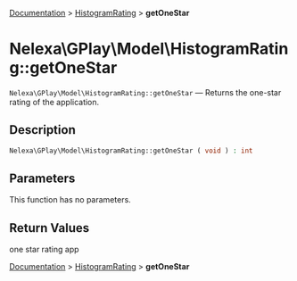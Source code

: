 [Documentation](../../README.md) > [HistogramRating](README.md) > **getOneStar**

# Nelexa\GPlay\Model\HistogramRating::getOneStar
`Nelexa\GPlay\Model\HistogramRating::getOneStar` — Returns the one-star rating of the application.

## Description
```php
Nelexa\GPlay\Model\HistogramRating::getOneStar ( void ) : int
```

## Parameters
This function has no parameters.

## Return Values
one star rating app

[Documentation](../../README.md) > [HistogramRating](README.md) > **getOneStar**
